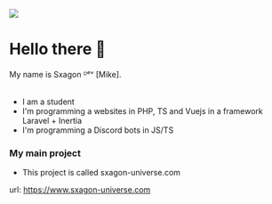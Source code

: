 ![](https://raw.githubusercontent.com/rodrigograca31/rodrigograca31/master/matrix.svg)

# Hello there 👋<br/>
My name is Sxagon ᴰᵉᵛ [Mike].<br/><br/>
- I am a student
- I'm programming a websites in PHP, TS and Vuejs in a framework Laravel + Inertia
- I'm programming a Discord bots in JS/TS

### My main project
- This project is called sxagon-universe.com

url: https://www.sxagon-universe.com
